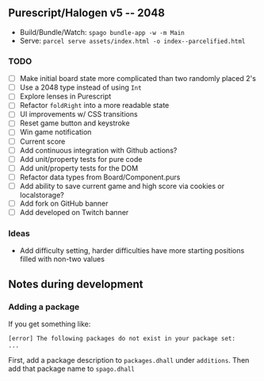 Purescript/Halogen v5 -- 2048
---

- Build/Bundle/Watch: `spago bundle-app -w -m Main`
- Serve: `parcel serve assets/index.html -o index--parcelified.html`


### TODO

- [ ] Make initial board state more complicated than two randomly placed 2's
- [ ] Use a 2048 type instead of using `Int`
- [ ] Explore lenses in Purescript
- [ ] Refactor `foldRight` into a more readable state
- [ ] UI improvements w/ CSS transitions
- [ ] Reset game button and keystroke
- [ ] Win game notification
- [ ] Current score
- [ ] Add continuous integration with Github actions?
- [ ] Add unit/property tests for pure code
- [ ] Add unit/property tests for the DOM
- [ ] Refactor data types from Board/Component.purs
- [ ] Add ability to save current game and high score via cookies or localstorage?
- [ ] Add fork on GitHub banner
- [ ] Add developed on Twitch banner

### Ideas

- Add difficulty setting, harder difficulties have more starting positions filled with non-two values

## Notes during development

### Adding a package

If you get something like:

```
[error] The following packages do not exist in your package set:
...
```

First, add a package description to `packages.dhall` under `additions`. Then
add that package name to `spago.dhall`
